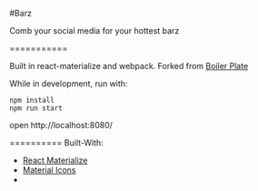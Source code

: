 #Barz

Comb your social media for your hottest barz

===========

Built in react-materialize and webpack. Forked from [Boiler Plate](https://github.com/react-materialize/webpack-boilplate)

While in development, run with:

    npm install
    npm run start

open http://localhost:8080/

==========
Built-With:
- [React Materialize](https://github.com/react-materialize/react-materialize)
- [Material Icons](https://material.io/icons/)
- 
